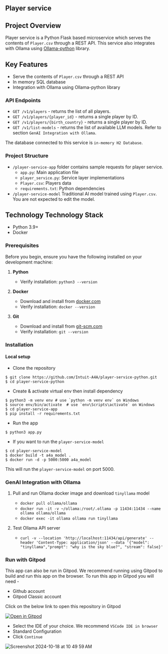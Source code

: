 ## Player service 

## Project Overview
Player service is a Python Flask based microservice which serves the contents of `Player.csv` through a REST API. This service also integrates with Ollama using [Ollama-python](https://github.com/ollama/ollama-python) library.

## Key Features

- Serve the contents of `Player.csv` through a REST API
- In memory SQL database
- Integration with Ollama using Ollama-python library

### API Endpoints
- `GET /v1/players` - returns the list of all players.
- `GET /v1/players/{player_id}` - returns a single player by ID.
- `GET /v1/players/{birth_country}` - returns a single player by ID.
- `GET /v1/list-models` - returns the list of available LLM models. Refer to section `GenAI Integration with Ollama`.

The database connected to this service is `in-memory H2 Database`.

### Project Structure

- `/player-service-app` folder contains sample requests for player service.
  - `app.py`: Main application file
  - `player_service.py`: Service layer implementations
  - `Player.csv`: Players data
  - `requirements.txt`: Python dependencies
- `/player-service-model` Traditional AI model trained using `Player.csv`. You are not expected to edit the model.

## Technology Technology Stack

- Python 3.9+
- Docker

### Prerequisites

Before you begin, ensure you have the following installed on your development machine:

1. **Python**
    - Verify installation: `python3 --version`

2. **Docker**
   - Download and install from [docker.com](https://www.docker.com/)
   - Verify installation: `docker --version`
3. **Git**
    - Download and install from [git-scm.com](https://git-scm.com/)
    - Verify installation: `git --version`

### Installation

#### Local setup
- Clone the repository
```shell
$ git clone https://github.com/Intuit-A4A/player-service-python.git
$ cd player-service-python
```
- Create & activate virtual env then install dependency
```shell
$ python3 -m venv env # use `python -m venv env` on Windows
$ source env/bin/activate  # use `env\Scripts\activate` on Windows
$ cd player-service-app
$ pip install -r requirements.txt
```
- Run the app
```shell
$ python3 app.py
```

- If you want to run the `player-service-model`
```shell
$ cd player-service-model
$ docker build -t a4a_model .
$ docker run -d -p 5000:5000 a4a_model
```
This will run the `player-service-model` on port 5000.

### GenAI Integration with Ollama

1. Pull and run Ollama docker image and download `tinyllama` model

    - `docker pull ollama/ollama`
    - `docker run -it -v ~/ollama:/root/.ollama -p 11434:11434 --name ollama ollama/ollama`
    - `docker exec -it ollama ollama run tinyllama`

2. Test Ollama API server

    - `curl -v --location 'http://localhost:11434/api/generate' --header 'Content-Type: application/json' --data '{"model": "tinyllama","prompt": "why is the sky blue?", "stream": false}'`

### Run with Gitpod

This app can also be run in Gitpod. We recommend running using Gitpod to build and run this app on the browser. To run this app in Gitpod you will need -
- Github account
- Gitpod Classic account

Click on the below link to open this repository in Gitpod

   [![Open in Gitpod](https://gitpod.io/button/open-in-gitpod.svg)](https://gitpod.io/#https://github.com/Intuit-A4A/player-service-python)

- Select the IDE of your choice. We recommend `VSCode IDE in browser`
- Standard Configuration
- Click `Continue`

![Screenshot 2024-10-18 at 10 49 59 AM](https://github.com/user-attachments/assets/cf97589f-e84b-48e3-b691-2248c437d884)  